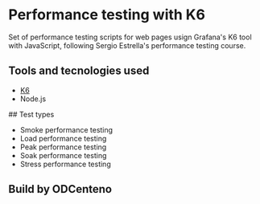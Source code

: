 # Performance testing with K6

Set of performance testing scripts for web pages usign Grafana's K6 tool with JavaScript, following Sergio Estrella's performance testing course.

## Tools and tecnologies used

* [K6](https://k6.io/docs/)
* Node.js

## Test types

- Smoke performance testing
- Load performance testing
- Peak performance testing
- Soak performance testing
- Stress performance testing

## Build by ODCenteno